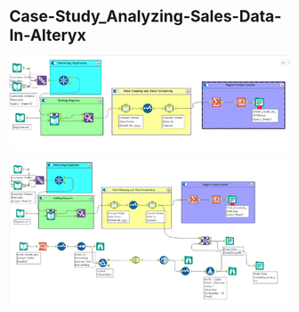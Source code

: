 # Case-Study_Analyzing-Sales-Data-In-Alteryx

![alt text](https://github.com/DataNaija/Case-Study-Analyzing-Retail-Sales-Data-In-Alteryx/blob/main/Sales.PNG)


![alt text](https://github.com/DataNaija/Case-Study-Analyzing-Retail-Sales-Data-In-Alteryx/blob/main/Sales1.PNG)
